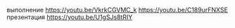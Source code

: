 выполнение https://youtu.be/VkrkCGVMC_k https://youtu.be/C189urFNXSE
презентация https://youtu.be/U1gSJs8tRIY